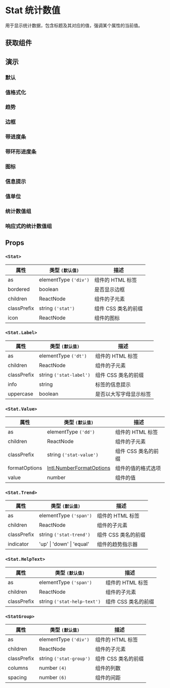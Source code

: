 # Stat 统计数值

用于显示统计数据，包含标题及其对应的值，强调某个属性的当前值。

## 获取组件

<!--{include:<import-guide>}-->

## 演示

### 默认

<!--{include:`basic.md`}-->

### 值格式化

<!--{include:`format-options.md`}-->

### 趋势

<!--{include:`trend.md`}-->

### 边框

<!--{include:`bordered.md`}-->

### 带进度条

<!--{include:`progress-bar.md`}-->

### 带环形进度条

### 图标

<!--{include:`icon.md`}-->

### 信息提示

<!--{include:`info-tip.md`}-->

### 值单位

<!--{include:`value-unit.md`}-->

### 统计数值组

<!--{include:`group.md`}-->

### 响应式的统计数值组

<!--{include:`responsive-group.md`}-->

## Props

### `<Stat>`

| 属性        | 类型 `(默认值)`       | 描述                |
| ----------- | --------------------- | ------------------- |
| as          | elementType `('div')` | 组件的 HTML 标签    |
| bordered    | boolean               | 是否显示边框        |
| children    | ReactNode             | 组件的子元素        |
| classPrefix | string `('stat')`     | 组件 CSS 类名的前缀 |
| icon        | ReactNode             | 组件的图标          |

### `<Stat.Label>`

| 属性        | 类型 `(默认值)`         | 描述                   |
| ----------- | ----------------------- | ---------------------- |
| as          | elementType `('dt')`    | 组件的 HTML 标签       |
| children    | ReactNode               | 组件的子元素           |
| classPrefix | string `('stat-label')` | 组件 CSS 类名的前缀    |
| info        | string                  | 标签的信息提示         |
| uppercase   | boolean                 | 是否以大写字母显示标签 |

### `<Stat.Value>`

| 属性          | 类型 `(默认值)`                  | 描述                |
| ------------- | -------------------------------- | ------------------- |
| as            | elementType `('dd')`             | 组件的 HTML 标签    |
| children      | ReactNode                        | 组件的子元素        |
| classPrefix   | string `('stat-value')`          | 组件 CSS 类名的前缀 |
| formatOptions | [Intl.NumberFormatOptions][Intl] | 组件的值的格式选项  |
| value         | number                           | 组件的值            |

### `<Stat.Trend>`

| 属性        | 类型 `(默认值)`           | 描述                |
| ----------- | ------------------------- | ------------------- |
| as          | elementType `('span')`    | 组件的 HTML 标签    |
| children    | ReactNode                 | 组件的子元素        |
| classPrefix | string `('stat-trend')`   | 组件 CSS 类名的前缀 |
| indicator   | 'up' \| 'down' \| 'equal' | 组件的趋势指示器    |

### `<Stat.HelpText>`

| 属性        | 类型 `(默认值)`             | 描述                |
| ----------- | --------------------------- | ------------------- |
| as          | elementType `('span')`      | 组件的 HTML 标签    |
| children    | ReactNode                   | 组件的子元素        |
| classPrefix | string `('stat-help-text')` | 组件 CSS 类名的前缀 |

### `<StatGroup>`

| 属性        | 类型 `(默认值)`         | 描述                |
| ----------- | ----------------------- | ------------------- |
| as          | elementType `('div')`   | 组件的 HTML 标签    |
| children    | ReactNode               | 组件的子元素        |
| classPrefix | string `('stat-group')` | 组件 CSS 类名的前缀 |
| columns     | number `(4)`            | 组件的列数          |
| spacing     | number `(6)`            | 组件的间距          |

[Intl]: https://developer.mozilla.org/zh-CN/docs/Web/JavaScript/Reference/Global_Objects/Intl/NumberFormat

